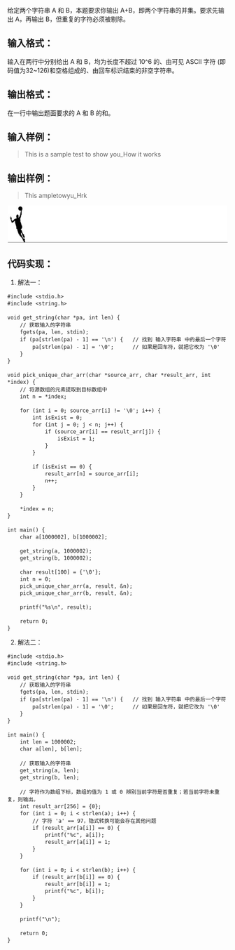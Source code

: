 给定两个字符串 A 和 B，本题要求你输出 A+B，即两个字符串的并集。要求先输出 A，再输出 B，但重复的字符必须被剔除。

## 输入格式：
输入在两行中分别给出 A 和 B，均为长度不超过 10^6 的、由可见 ASCII 字符 (即码值为32~126)和空格组成的、由回车标识结束的非空字符串。

## 输出格式：
在一行中输出题面要求的 A 和 B 的和。

## 输入样例：
>This is a sample test
to show you_How it works

## 输出样例：
>This ampletowyu_Hrk

![华丽的分割线](./【PAT乙级】1093-字符串A+B-(20-分)-C语言实现.assets/17731575-5ec2174e32cdeb96.jpg)


## 代码实现：
1. 解法一：
```
#include <stdio.h>
#include <string.h>

void get_string(char *pa, int len) {
    // 获取输入的字符串
    fgets(pa, len, stdin);
    if (pa[strlen(pa) - 1] == '\n') {   // 找到 输入字符串 中的最后一个字符
        pa[strlen(pa) - 1] = '\0';      // 如果是回车符，就把它改为 '\0'
    }
}

void pick_unique_char_arr(char *source_arr, char *result_arr, int *index) {
    // 将源数组的元素提取到目标数组中
    int n = *index;

    for (int i = 0; source_arr[i] != '\0'; i++) {
        int isExist = 0;
        for (int j = 0; j < n; j++) {
            if (source_arr[i] == result_arr[j]) {
                isExist = 1;
            }
        }

        if (isExist == 0) {
            result_arr[n] = source_arr[i];
            n++;
        }
    }

    *index = n;
}

int main() {
    char a[1000002], b[1000002];

    get_string(a, 1000002);
    get_string(b, 1000002);

    char result[100] = {'\0'};
    int n = 0;
    pick_unique_char_arr(a, result, &n);
    pick_unique_char_arr(b, result, &n);

    printf("%s\n", result);

    return 0;
}
```
2. 解法二：
```
#include <stdio.h>
#include <string.h>

void get_string(char *pa, int len) {
    // 获取输入的字符串
    fgets(pa, len, stdin);
    if (pa[strlen(pa) - 1] == '\n') {   // 找到 输入字符串 中的最后一个字符
        pa[strlen(pa) - 1] = '\0';      // 如果是回车符，就把它改为 '\0'
    }
}

int main() {
    int len = 1000002;
    char a[len], b[len];

    // 获取输入的字符串
    get_string(a, len);
    get_string(b, len);

    // 字符作为数组下标，数组的值为 1 或 0 辨别当前字符是否重复；若当前字符未重复，则输出。
    int result_arr[256] = {0};
    for (int i = 0; i < strlen(a); i++) {
        // 字符 'a' == 97，隐式转换可能会存在其他问题
        if (result_arr[a[i]] == 0) {
            printf("%c", a[i]);
            result_arr[a[i]] = 1;
        }
    }

    for (int i = 0; i < strlen(b); i++) {
        if (result_arr[b[i]] == 0) {
            result_arr[b[i]] = 1;
            printf("%c", b[i]);
        }
    }

    printf("\n");

    return 0;
}
```
